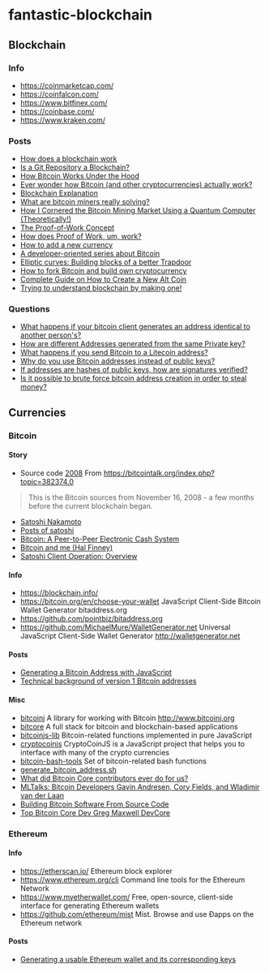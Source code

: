 # fantastic-blockchain

## Blockchain

### Info

- https://coinmarketcap.com/
- https://coinfalcon.com/
- https://www.bitfinex.com/
- https://coinbase.com/
- https://www.kraken.com/

### Posts

- [How does a blockchain work](https://www.youtube.com/watch?v=SSo_EIwHSd4)
- [Is a Git Repository a Blockchain?](https://medium.com/@shemnon/is-a-git-repository-a-blockchain-35cb1cd2c491)
- [How Bitcoin Works Under the Hood](https://www.youtube.com/watch?v=Lx9zgZCMqXE&t=9s)
- [Ever wonder how Bitcoin (and other cryptocurrencies) actually work?](https://www.youtube.com/watch?v=bBC-nXj3Ng4)
- [Blockchain Explanation](https://www.youtube.com/watch?v=J-ab9was1p0)
- [What are bitcoin miners really solving?](https://bitcoin.stackexchange.com/questions/8031/what-are-bitcoin-miners-really-solving)
- [How I Cornered the Bitcoin Mining Market Using a Quantum Computer (Theoretically!)](https://hackernoon.com/how-i-cornered-the-bitcoin-mining-market-using-a-quantum-computer-9e5dceba9f92)
- [The Proof-of-Work Concept ](http://nakamotoinstitute.org/mempool/the-proof-of-work-concept/)
- [How does Proof of Work, um, work?](https://decentralize.today/how-does-proof-of-work-um-work-f44642b24215)
- [How to add a new currency](https://github.com/MichaelMure/WalletGenerator.net/wiki/How-to-add-a-new-currency)
- [A developer-oriented series about Bitcoin](http://davidederosa.com/basic-blockchain-programming/)
- [Elliptic curves: Building blocks of a better Trapdoor](https://blog.cloudflare.com/a-relatively-easy-to-understand-primer-on-elliptic-curve-cryptography/)
- [How to fork Bitcoin and build own cryptocurrency](https://bitcoin.stackexchange.com/questions/19287/how-to-fork-bitcoin-and-build-own-cryptocurrency)
- [Complete Guide on How to Create a New Alt Coin](https://bitcointalk.org/index.php?topic=225690.0)
- [Trying to understand blockchain by making one!](https://dev.to/damcosset/trying-to-understand-blockchain-by-making-one-ce4)

### Questions

- [What happens if your bitcoin client generates an address identical to another person's?](https://bitcoin.stackexchange.com/questions/7724/what-happens-if-your-bitcoin-client-generates-an-address-identical-to-another-pe)
- [How are different Addresses generated from the same Private key?](https://bitcoin.stackexchange.com/questions/48322/how-are-different-addresses-generated-from-the-same-private-key)
- [What happens if you send Bitcoin to a Litecoin address?](https://bitcoin.stackexchange.com/questions/16933/what-happens-if-you-send-bitcoin-to-a-litecoin-address)
- [Why do you use Bitcoin addresses instead of public keys?](https://bitcoin.stackexchange.com/questions/49158/why-do-you-use-bitcoin-addresses-instead-of-public-keys)
- [If addresses are hashes of public keys, how are signatures verified?](https://bitcoin.stackexchange.com/questions/8500/if-addresses-are-hashes-of-public-keys-how-are-signatures-verified?rq=1)
- [Is it possible to brute force bitcoin address creation in order to steal money?](https://bitcoin.stackexchange.com/questions/22/is-it-possible-to-brute-force-bitcoin-address-creation-in-order-to-steal-money)

## Currencies

### Bitcoin

#### Story

- Source code [2008](https://github.com/onmyway133/fantastic-bitcoin/tree/master/2008)
From https://bitcointalk.org/index.php?topic=382374.0
> This is the Bitcoin sources from November 16, 2008 - a few months before the current blockchain began. 
- [Satoshi Nakamoto](https://en.wikipedia.org/wiki/Satoshi_Nakamoto)
- [Posts of satoshi](https://bitcointalk.org/index.php?action=profile;u=3;sa=showPosts)
- [Bitcoin: A Peer-to-Peer Electronic Cash System](http://bitcoin.org/bitcoin.pdf)
- [Bitcoin and me (Hal Finney)](https://bitcointalk.org/index.php?topic=155054.0)
- [Satoshi Client Operation: Overview](https://bitcointalk.org/index.php?topic=41718.0)

#### Info

- https://blockchain.info/
- https://bitcoin.org/en/choose-your-wallet JavaScript Client-Side Bitcoin Wallet Generator bitaddress.org
- https://github.com/pointbiz/bitaddress.org 
- https://github.com/MichaelMure/WalletGenerator.net Universal JavaScript Client-Side Wallet Generator http://walletgenerator.net


#### Posts

- [Generating a Bitcoin Address with JavaScript](http://procbits.com/2013/08/27/generating-a-bitcoin-address-with-javascript)
- [Technical background of version 1 Bitcoin addresses](https://en.bitcoin.it/wiki/Technical_background_of_version_1_Bitcoin_addresses)

#### Misc

- [bitcoinj](https://github.com/bitcoinj/bitcoinj) A library for working with Bitcoin http://www.bitcoinj.org
- [bitcore](https://github.com/bitpay/bitcore) A full stack for bitcoin and blockchain-based applications 
- [bitcoinjs-lib](https://github.com/bitcoinjs/bitcoinjs-lib) Bitcoin-related functions implemented in pure JavaScript
- [cryptocoinjs](https://github.com/cryptocoinjs/) CryptoCoinJS is a JavaScript project that helps you to interface with many of the crypto currencies
- [bitcoin-bash-tools](https://github.com/grondilu/bitcoin-bash-tools) Set of bitcoin-related bash functions
- [generate_bitcoin_address.sh](https://gist.github.com/colindean/5239812)
- [What did Bitcoin Core contributors ever do for us?](https://medium.com/@jfnewbery/what-did-bitcoin-core-contributors-ever-do-for-us-39fc2fedb5ef)
- [MLTalks: Bitcoin Developers Gavin Andresen, Cory Fields, and Wladimir van der Laan](https://www.youtube.com/watch?v=MGiv-OuIA5I)
- [Building Bitcoin Software From Source Code](https://www.youtube.com/watch?v=X6jtpe2_kUc)
- [Top Bitcoin Core Dev Greg Maxwell DevCore](https://www.youtube.com/watch?v=RguZ0_nmSPw)

### Ethereum

#### Info

- https://etherscan.io/ Ethereum block explorer
- https://www.ethereum.org/cli Command line tools for the Ethereum Network
- https://www.myetherwallet.com/ Free, open-source, client-side interface for generating Ethereum wallets
- https://github.com/ethereum/mist Mist. Browse and use Ðapps on the Ethereum network

#### Posts

- [Generating a usable Ethereum wallet and its corresponding keys](https://kobl.one/blog/create-full-ethereum-keypair-and-address)
